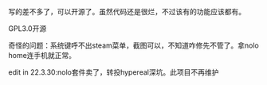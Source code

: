写的差不多了，可以开源了。虽然代码还是很烂，不过该有的功能应该都有。

GPL3.0开源

奇怪的问题：系统键呼不出steam菜单，截图可以，不知道咋修先不管了。拿nolo home连手机就正常。

edit in 22.3.30:nolo套件卖了，转投hypereal深坑。此项目不再维护
